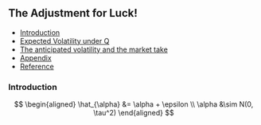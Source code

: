 #

## The Adjustment for Luck!

- [Introduction](#introduction)
- [Expected Volatility under Q](#ma)
- [The anticipated volatility and the market take](#info)
- [Appendix](#appendix)
- [Reference](#ref)

### Introduction <a name="introduction"></a>


$$
\begin{aligned}
\hat_{\alpha} &= \alpha + \epsilon \\
\alpha &\sim N(0, \tau^2)
\end{aligned}
$$
